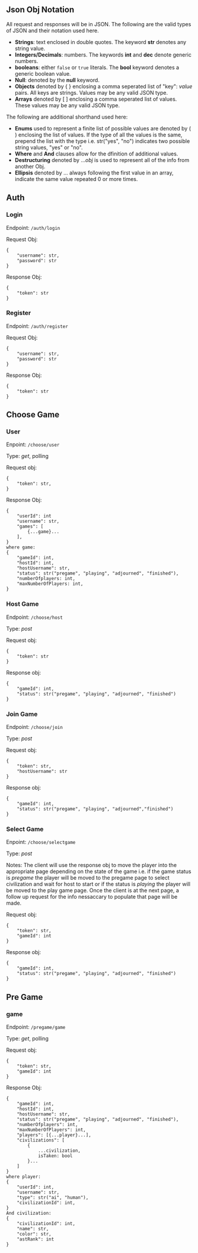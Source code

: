 
## Json Obj Notation
All request and responses will be in JSON. The following are the valid types of JSON and their notation used here.
- **Strings**: text enclosed in double quotes. The keyword **str** denotes any string value.
- **Integers/Decimals**: numbers. The keywords **int** and **dec** denote generic numbers.
- **booleans**: either ```false``` or ```true``` literals. The **bool** keyword denotes a generic boolean value.
- **Null**: denoted by the **null** keyword.
- **Objects** denoted by { } enclosing a comma seperated list of "key": *value* pairs. All keys are strings. Values may be any valid JSON type.
- **Arrays** denoted by [ ] enclosing a comma seperated list of values. These values may be any valid JSON type.

The following are additional shorthand used here:
- **Enums** used to represent a finite list of possible values are denoted by ( ) enclosing the list of values. If the type of all the values is the same, prepend the list with the type i.e. str("yes", "no") indicates two possible string values, "yes" or "no".
- **Where** and **And** clauses allow for the dfinition of additional values.
- **Destructuring** denoted by ...*obj* is used to represent all of the info from another Obj.
- **Ellipsis** denoted by ... always following the first value in an array, indicate the same value repeated 0 or more times.

## Auth
### Login
Endpoint: ```/auth/login```

Request Obj: 
```
{
    "username": str,
    "password": str
}
```
Response Obj:
```
{
    "token": str
}
```
### Register
Endpoint: ```/auth/register```

Request Obj: 
```
{
    "username": str,
    "password": str
}
```
Response Obj:
```
{
    "token": str
}
```
## Choose Game
### User
Enpoint: ```/choose/user```

Type: *get*, polling

Request obj:
```
{
    "token": str,
}
```

Response Obj:
```
{
    "userId": int
    "username": str,
    "games": [
        {...game}...
    ],
}
where game:
{
    "gameId": int,
    "hostId": int,
    "hostUsername": str,
    "status": str("pregame", "playing", "adjourned", "finished"),
    "numberOfplayers: int,
    "maxNumberOfPlayers: int,
}
```
### Host Game
Endpoint: ```/choose/host```

Type: *post*

Request obj:
```
{
    "token": str
}
```

Response obj:
```
{
    "gameId": int,
    "status": str("pregame", "playing", "adjourned", "finished")
}
```

### Join Game
Endpoint: ```/choose/join```

Type: *post*

Request obj:
```
{
    "token": str,
    "hostUsername": str
}
```

Response obj:
```
{
    "gameId": int,
    "status": str("pregame", "playing", "adjourned","finished")
}
```

### Select Game
Enpoint: ```/choose/selectgame```

Type: *post*

Notes: The client will use the response obj to move the player into the appropriate page depending on the state of the game i.e. if the game status is *pregame* the player will be moved to the pregame page to select civilization and wait for host to start or if the status is *playing* the player will be moved to the play game page. Once the client is at the next page, a follow up request for the info nessaccary to populate that page will be made.

Request obj:
```
{
    "token": str,
    "gameId": int
}
```

Response obj:
```
{
    "gameId": int,
    "status": str("pregame", "playing", "adjourned", "finished")
}
```

## Pre Game
### game

Endpoint: ```/pregame/game```

Type: *get*, polling

Request obj:
```
{
    "token": str,
    "gameId": int
}
```

Response Obj:
```
{
    "gameId": int,
    "hostId": int,
    "hostUsername": str,
    "status": str("pregame", "playing", "adjourned", "finished"),
    "numberOfplayers": int,
    "maxNumberOfPlayers": int,
    "players": [{...player}...],
    "civilizations": [
        {
            ...civilization, 
            isTaken: bool
        }...
    ]
}
where player:
{
    "userId": int,
    "username": str,
    "type": str("ai", "human"),
    "civilizationId": int,
}
And civilization:
{
    "civilizationId": int,
    "name": str,
    "color": str,
    "astRank": int
}
```